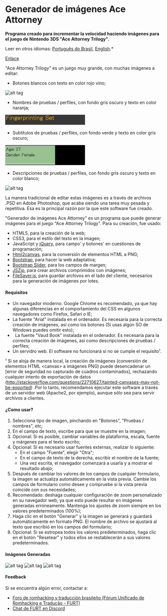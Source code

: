 # Generador de imágenes Ace Attorney

**Programa creado para incrementar la velocidad haciendo imágenes para el juego de Nintendo 3DS "Ace Attorney Trilogy".**

Leer en otros idiomas: [Português do Brasil](README.pt-br.md), [English](README.md).*

[Enlace](http://www.romhacking.net.br/tools/aaig/)

"Ace Attorney Trilogy" es un juego muy grande, con muchas imágenes a editar:

*   Botones blancos con texto en color rojo vino;

![alt tag](images/background_botoes_preenchido.png)
*   Nombres de pruebas / perfiles, con fondo gris oscuro y texto en color naranja;

![alt tag](images/proof_profile_title_bg_filled.png)
*   Subtítulos de pruebas / perfiles, con fondo verde y texto en color gris oscuro;

![alt tag](images/proof_profile_subtitle_bg_filled.png)
*   Descripciones de pruebas / perfiles, con fondo gris oscuro y texto en color blanco;

![alt tag](images/background_descricao_fundo_marrom.png)

La manera tradicional de editar estas imágenes es a través de archivos .PSD en Adobe Photoshop, que acaba siendo una tarea muy pesada y repetitiva. Esa es la principal razón por la que este software fue creado.

"Generador de imágenes Ace Attorney" es un programa que puede generar imágenes para el juego "Ace Attorney Trilogy". Para su creación, fue usado:

*   HTML5, para la creación de la web;
*   CSS3, para el estilo del texto en la imagen;
*   JavaScript y [jQuery](https://jquery.com/), para campo' y botones' en cuestiones de programación;
*   [Html2canvas](http://html2canvas.hertzen.com/), para la conversión de elementos HTML a PNG;
*   [Bootstrap](http://getbootstrap.com/), para hacer la web adaptativa;
*   [Bootstrap Slider](https://github.com/seiyria/bootstrap-slider), para los campos de margen;
*   [JSZip](https://stuk.github.io/jszip/), para crear archivos comprimidos con imágenes;
*   [FileSaver.js](https://github.com/eligrey/FileSaver.js/), para guardar archivos en el lado del cliente, necesarios para la generación de imágenes por lotes.

#### Requisitos

*   Un navegador moderno. Google Chrome es recomendado, ya que hay algunas diferencias en el comportamiento del CSS en algunos navegadores como Firefox, Safari o IE;
*   La fuente "Arial" instalada en el ordenador. Es necesaria para la correcta creación de imágenes, así como los botones (Si usas algún SO de Windows puedes omitir esto);
*   La fuente "Vaud Book" instalada en el ordenador. Es necesaria para la correcta creación de imágenes, así como descripciones de pruebas / perfiles;
*   Un servidro web. El software no funcionará si no se cumple el requisito¹.

¹ Si se aloja de manera local, la creación de imágenes (conversión de elementos HTML &lt;canvas&gt; a imágenes PNG) puede desencadenar un [error de seguridad no capturado de cuadros contaminados], rechazando cualquier intento de exportación de datos (http://stackoverflow.com/questions/22710627/tainted-canvases-may-not-be-exported) .Por lo tanto, recomendamos ejecutar este software a través de un servidor web (Apache2, por ejemplo), aunque sólo sea para servir archivos a clientes.

#### ¿Como usar?

1.  Selecciona tipo de imagen, pinchando en "Botones", "Pruebas / nombres", etc;
2.  En el campo de texto, escribe para que se muestre en la imagen;
3.  Opcional: Si es posible, cambiar variables de plataforma, escala, fuente y márgenes para el texto escrito;
4.  Opcional: Si es necesario usar fuentes externas, realizar lo siguiente:
    *   En el campo "Fuente", elegir "Otra";
    *   En el campo de texto de la derecha, escribir el nombre de la fuente;
    *   Una vez escrita, el navegador comenzará a usarla y a mostrar el resultado abajo;
5.  Después de cambiar los valores de los campos de cualquier formulario, la imagen se actualiza automáticamente en la vista previa. Cambie los campos de formulario como desee y compruebe si la vista previa coincide con sus necesidades;
6.  Recomendado: deshaga cualquier configuración de zoom personalizado en su navegador web, ya que esto puede resultar en imágenes generadas erróneamente. Mantenga los ajustes de zoom siempre en los valores predeterminados (100%);
7.  Haga clic en el botón "Generar" y la imagen se generará y guardará automáticamente en formato PNG. El nombre de archivo se ajustará al texto que escribió en los campos del formulario;
8.  Opcional: Si se estropea todos los valores predeterminados, haga clic en el botón "Resetear" y todos ellos se restablecerán a sus valores predeterminados.

#### Imágenes Generadas

![alt tag](images/amostra_1.png)
![alt tag](images/amostra_2.png)
![alt tag](images/amostra_3.png)

#### Feedback

Si se encuentra algún error, contactar a:

*   [Foro de romhacking y traducción brasileño (Fórum Unificado de Romhacking e Tradução - FURT)](http://www.romhacking.net.br/)
*   [Chat de FURT en Discord](https://discord.gg/0V2rK6RK47Okravl)
